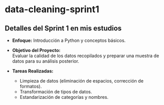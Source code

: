 # data-cleaning-sprint1
## Detalles del Sprint 1 en mis estudios

- **Enfoque:** Introducción a Python y conceptos básicos.  

- **Objetivo del Proyecto:**  
  Evaluar la calidad de los datos recopilados y preparar una muestra de datos para su análisis posterior.

- **Tareas Realizadas:**  
  - Limpieza de datos (eliminación de espacios, corrección de formatos).  
  - Transformación de tipos de datos.  
  - Estandarización de categorías y nombres.  
